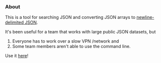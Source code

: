 ### About
This is a tool for searching JSON and converting JSON arrays to [newline-delimited JSON](http://ndjson.org). 

It's been useful for a team that works with large public JSON datasets, but

1. Everyone has to work over a slow VPN /network and
2. Some team members aren't able to use the command line.

Use it [here](https://ndjson-mcskyhcxcq-uc.a.run.app)! 
